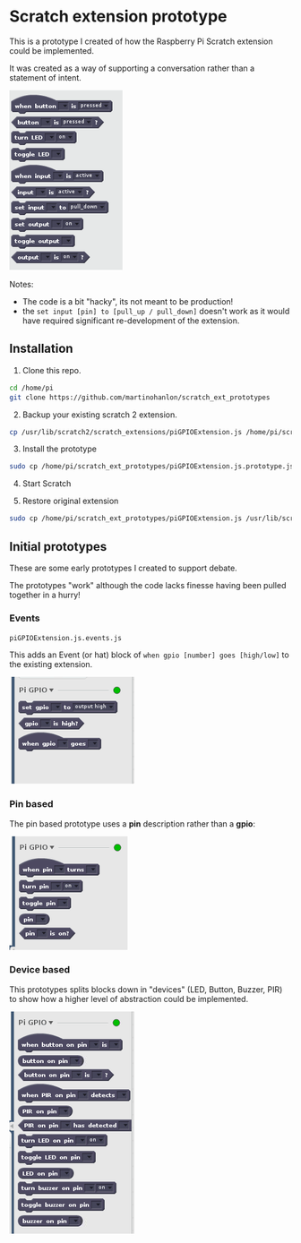 # Scratch extension prototype

This is a prototype I created of how the Raspberry Pi Scratch extension could be implemented.

It was created as a way of supporting a conversation rather than a statement of intent.

![prototype blocks block](images/prototype.png)

Notes:
- The code is a bit "hacky", its not meant to be production!
- the `set input [pin] to [pull_up / pull_down]` doesn't work as it would have required significant re-development of the extension.

## Installation

1. Clone this repo.

```bash
cd /home/pi
git clone https://github.com/martinohanlon/scratch_ext_prototypes
```

2. Backup your existing scratch 2 extension.

```bash
cp /usr/lib/scratch2/scratch_extensions/piGPIOExtension.js /home/pi/scratch_ext_prototypes
```

3. Install the prototype

```bash
sudo cp /home/pi/scratch_ext_prototypes/piGPIOExtension.js.prototype.js /usr/lib/scratch2/scratch_extensions/piGPIOExtension.js
```

4. Start Scratch 

5. Restore original extension

```bash
sudo cp /home/pi/scratch_ext_prototypes/piGPIOExtension.js /usr/lib/scratch2/scratch_extensions
```

## Initial prototypes

These are some early prototypes I created to support debate.

The prototypes "work" although the code lacks finesse having been pulled together in a hurry!

### Events

`piGPIOExtension.js.events.js`

This adds an Event (or hat) block of `when gpio [number] goes [high/low]` to the existing extension.

![event block](images/events.png)

### Pin based

The pin based prototype uses a **pin** description rather than a **gpio**:

![pin based blocks](images/pin_based.png)

### Device based

This prototypes splits blocks down in "devices" (LED, Button, Buzzer, PIR) to show how a higher level of abstraction could be implemented.

![device based blocks](images/device_based.png)
